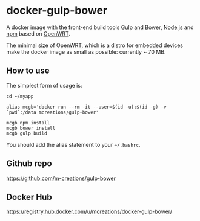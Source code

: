docker-gulp-bower
=================

A docker image with the front-end build tools
[Gulp](http://gulpjs.com) and [Bower](http://bower.io),
[Node.js](http://nodejs.org) and [npm](https://www.npmjs.com/) based
on [OpenWRT](http://openwrt.org/).

The minimal size of OpenWRT, which is a distro for embedded devices
make the docker image as small as possible: currently ~ 70 MB.

How to use
----------

The simplest form of usage is:

```
cd ~/myapp

alias mcgb='docker run --rm -it --user=$(id -u):$(id -g) -v `pwd`:/data mcreations/gulp-bower'

mcgb npm install
mcgb bower install
mcgb gulp build

```

You should add the alias statement to your `~/.bashrc`.


Github repo
-----------

https://github.com/m-creations/gulp-bower

Docker Hub
----------

https://registry.hub.docker.com/u/mcreations/docker-gulp-bower/

